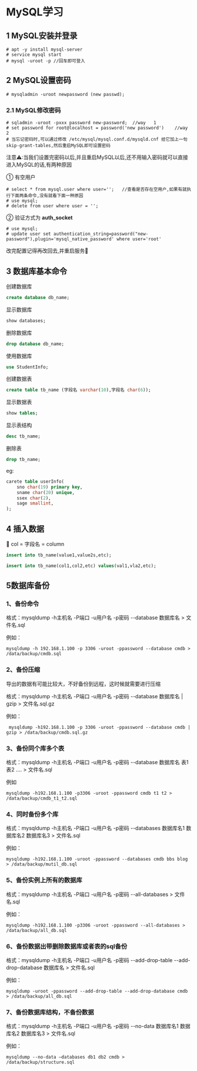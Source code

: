 # MySQL学习

## 1 MySQL安装并登录

~~~shell
# apt -y install mysql-server
# service mysql start
# mysql -uroot -p //回车即可登入
~~~

## 2 MySQL设置密码

~~~shell
# mysqladmin -uroot newpassword (new passwd);	
~~~

### 2.1 MySQL修改密码

~~~shell
# sqladmin -uroot -pxxx password new-password;	//way	1
# set password for root@localhost = password('new password')	//way	2
# 当忘记密码时,可以通过修改 /etc/mysql/mysql.conf.d/mysqld.cnf 给它加上一句 skip-grant-tables,然后重启MySQL即可设置密码
~~~

注意⚠:当我们设置完密码以后,并且重启MySQL以后,还不用输入密码就可以直接进入MySQL的话,有两种原因

①	有空用户

~~~shell
# select * from mysql.user where user='';	//查看是否存在空用户,如果有就执行下面两条命令,没有就看下面一种原因
# use mysql;
# delete from user where user = '';
~~~

②	验证方式为 **auth_socket**

~~~shell
# use mysql;
# update user set authentication_string=password("new-password"),plugin='mysql_native_password' where user='root'
~~~

改完配置记得再改回去,并重启服务​💫  

## 3 数据库基本命令

创建数据库

~~~sql
create database db_name;
~~~

显示数据库

~~~sql
show databases;
~~~

删除数据库

~~~sql
drop database db_name;
~~~

使用数据库

~~~sql
use StudentInfo;
~~~

创建数据表

~~~sql
create table tb_name (字段名 varchar(10),字段名 char(6));
~~~

显示数据表

~~~sql
show tables;
~~~

显示表结构

~~~sql
desc tb_name;
~~~

删除表

~~~sql
drop tb_name;
~~~



eg:

~~~sql
carete table userInfo(
	sno char(19) primary key,
	sname char(20) unique,
	ssex char(2),
	sage smallint,
);
~~~

## 4 插入数据

🐖 col = 字段名 = column

~~~sql
insert into tb_name(value1,value2s,etc);
~~~

~~~sql
insert into tb_name(col1,col2,etc) values(val1,vla2,etc);
~~~



## 5数据库备份

### 1、备份命令

格式：mysqldump -h主机名 -P端口 -u用户名 -p密码 --database 数据库名 > 文件名.sql

例如： 
~~~mysql
mysqldump -h 192.168.1.100 -p 3306 -uroot -ppassword --database cmdb > /data/backup/cmdb.sql
~~~



### 2、备份压缩

导出的数据有可能比较大，不好备份到远程，这时候就需要进行压缩

格式：mysqldump -h主机名 -P端口 -u用户名 -p密码 --database 数据库名 | gzip > 文件名.sql.gz

例如：

~~~mysql
 mysqldump -h192.168.1.100 -p 3306 -uroot -ppassword --database cmdb | gzip > /data/backup/cmdb.sql.gz
~~~



### 3、备份同个库多个表

格式：mysqldump -h主机名 -P端口 -u用户名 -p密码 --database 数据库名 表1 表2 .... > 文件名.sql

例如 

~~~mysql
mysqldump -h192.168.1.100 -p3306 -uroot -ppassword cmdb t1 t2 > /data/backup/cmdb_t1_t2.sql
~~~



### 4、同时备份多个库

格式：mysqldump -h主机名 -P端口 -u用户名 -p密码 --databases 数据库名1 数据库名2 数据库名3 > 文件名.sql

例如：

~~~mysql
mysqldump -h192.168.1.100 -uroot -ppassword --databases cmdb bbs blog > /data/backup/mutil_db.sql
~~~



### 5、备份实例上所有的数据库

格式：mysqldump -h主机名 -P端口 -u用户名 -p密码 --all-databases > 文件名.sql

例如：

~~~mysql
mysqldump -h192.168.1.100 -p3306 -uroot -ppassword --all-databases > /data/backup/all_db.sql
~~~



### 6、备份数据出带删除数据库或者表的sql备份

格式：mysqldump -h主机名 -P端口 -u用户名 -p密码 --add-drop-table --add-drop-database 数据库名 > 文件名.sql

例如：

~~~mysql
mysqldump -uroot -ppassword --add-drop-table --add-drop-database cmdb > /data/backup/all_db.sql
~~~



### 7、备份数据库结构，不备份数据

格式：mysqldump -h主机名 -P端口 -u用户名 -p密码 --no-data 数据库名1 数据库名2 数据库名3 > 文件名.sql

例如：

~~~mysql
mysqldump --no-data –databases db1 db2 cmdb > /data/backup/structure.sql
~~~







